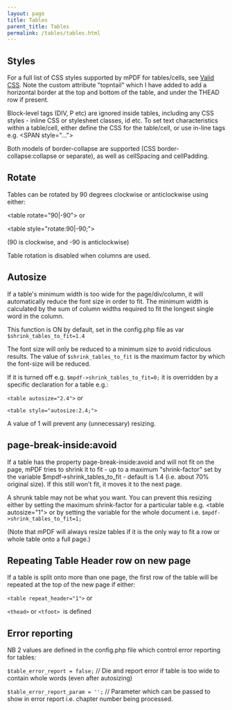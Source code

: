```yaml
---
layout: page
title: Tables
parent_title: Tables
permalink: /tables/tables.html
---
```


<div id="bpmbook" class="bpmbook" style="direction:ltr;">
<div class="topic_user_field">
<div id="U0">
<h2>Styles</h2>
<p>For a full list of CSS styles supported by mPDF for tables/cells, see&nbsp;<a href="/css-stylesheets/supported-css.html">Valid CSS</a>. Note the custom attribute "topntail" which I have added to add a horizontal border at the top and bottom of the table, and under the THEAD row if present.</p>
<p>Block-level tags (DIV, P etc) are ignored inside tables, including any CSS styles - inline CSS or stylesheet classes, id etc. To set text characteristics within a table/cell, either define the CSS for the table/cell, or use in-line tags e.g. &lt;SPAN style="..."&gt;</p>
<p>Both models of border-collapse are supported (CSS border-collapse:collapse or separate), as well as cellSpacing and cellPadding.</p>
<h2>Rotate</h2>
<p>Tables can be rotated by 90 degrees clockwise or anticlockwise using either:

&lt;table rotate="90|-90"&gt; or

&lt;table style="rotate:90|-90;"&gt;

(90 is clockwise, and -90 is anticlockwise)</p>
<p>Table rotation is disabled when columns are used.</p>
<h2>Autosize</h2>
<p>If a table's minimum width is too wide for the page/div/column, it will automatically reduce the font size in order to fit. The minimum width is calculated by the sum of column widths required to fit the longest single word in the column.</p>
<p>This function is ON by default, set in the <span class="filename">config.php</span> file as var <code>$shrink_tables_to_fit=1.4</code></p>
<p>The font size will only be reduced to a minimum size to avoid ridiculous results. The value of <code>$shrink_tables_to_fit</code> is the maximum factor by which the font-size will be reduced.</p>
<p>If it is turned off e.g. <code>$mpdf-&gt;shrink_tables_to_fit=0;</code> it is overridden by a specific declaration for a table e.g.:

<code>&lt;table autosize="2.4"&gt;</code> or

<code>&lt;table style="autosize:2.4;"&gt;</code></p>
<p>A value of 1 will prevent any (unnecessary) resizing.</p>
<h2>page-break-inside:avoid</h2>
<p>If a table has the property page-break-inside:avoid and will not fit on the page, mPDF tries to shrink it to fit - up to a maximum "shrink-factor" set by the variable $mpdf-&gt;shrink_tables_to_fit - default is 1.4 (i.e. about 70% original size). If this still won't fit, it moves it to the next page.</p>
<p>A shrunk table may not be what you want. You can prevent this resizing either by setting the maximum shrink-factor for a particular table e.g. &lt;table autosize="1"&gt; or by setting the variable for the whole document i.e. <code>$mpdf-&gt;shrink_tables_to_fit=1;</code>

(Note that mPDF will always resize tables if it is the only way to fit a row or whole table onto a full page.)</p>
<h2>Repeating Table Header row on new page</h2>
<p>If a table is split onto more than one page, the first row of the table will be repeated at the top of the new page if either:

<code>&lt;table repeat_header="1"&gt;</code> or

<code>&lt;thead&gt;</code> or <code>&lt;tfoot&gt; </code>is defined</p>
<h2>Error reporting</h2>
<p>NB 2 values are defined in the <span class="filename">config.php</span> file which control error reporting for tables:

<code>$table_error_report = false;</code> // Die and report error if table is too wide to contain whole words (even after autosizing)

<code>$table_error_report_param = '';</code> // Parameter which can be passed to show in error report i.e. chapter number being processed.</p>
</div>
</div>

